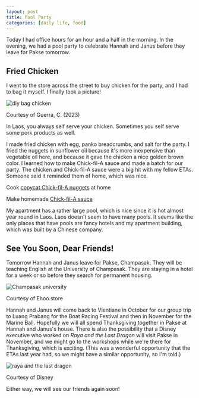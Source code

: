 ```yaml
---
layout: post
title: Pool Party
categories: [daily life, food]
---
```


Today I had office hours for an hour and a half in the morning. In the evening, we had a pool party to celebrate Hannah and Janus before they leave for Pakse tomorrow.

## Fried Chicken

I went to the store across the street to buy chicken for the party, and I had to bag it myself. I finally took a picture!

![diy bag chicken](https://lh3.googleusercontent.com/pw/ADCreHcSd4OwWmnPm4tGEuCOdvqf1aMQnr0DzRzHes8jUd6pDOlxc6Vk_6Q3RG2cxttb3HJFcI0Aix8oh9H8zBCDK3oPkcA3_hV8hnVsH9_5t5VsX0JHVv9P=w1000)

Courtesy of Guerra, C. (2023)

In Laos, you always self serve your chicken. Sometimes you self serve some pork products as well. 

I made fried chicken with egg, panko breadcrumbs, and salt for the party. I fried the nuggets in sunflower oil because it's more inexpensive than vegetable oil here, and because it gave the chicken a nice golden brown color. I learned how to make Chick-fil-A sauce and made a batch for our party. The chicken and Chick-fil-A sauce were a big hit with my fellow ETAs. Someone said it reminded them of home, which was nice. 

Cook [copycat Chick-fil-A nuggets](https://thestayathomechef.com/chick-fil-a-nuggets/) at home

Make homemade [Chick-fil-A sauce](https://www.thelazydish.com/easy-homemade-copycat-chick-fil-a-sauce-recipe/) 

My apartment has a rather large pool, which is nice since it is hot almost year round in Laos. Laos doesn't seem to have many pools. It seems like the only places that have pools are fancy hotels and my apartment building, which was built by a Chinese company. 

## See You Soon, Dear Friends!

Tomorrow Hannah and Janus leave for Pakse, Champasak. They will be teaching English at the University of Champasak. They are staying in a hotel for a week or so before they search for permanent housing. 

 ![Champasak university](https://entrance.slms-cu.edu.la/static/media/mojor.43847f4d.jpg)

 Courtesy of Ehoo.store

 Hannah and Janus will come back to Vientiane in October for our group trip to Luang Prabang for the Boat Racing Festival and then in November for the Marine Ball. Hopefully we will all spend Thanksgiving together in Pakse at Hannah and Janus's house. There is also the possibility that a Disney executive who worked on *Raya and the Last Dragon* will visit Pakse in November, and we might go to the workshops while we're there for Thanksgiving, which is exciting. (This was a wonderful opportunity that the ETAs last year had, so we might have a similar opportunity, so I'm told.)

 ![raya and the last dragon](https://static.wikia.nocookie.net/0c158349-248e-475b-8266-dbd3a41bff01)

 Courtesy of Disney

 Either way, we will see our friends again soon! 

<!-- Hello and welcome. The only purpose of this post is to greet you when your site comes alive for the first time.  
This post will demonstrate some of the more common content & elements found in posts.  
Feel free to delete this post when you are ready to publish your first post.  

Lorem ipsum dolor sit amet, consectetur adipiscing elit. Fusce bibendum neque eget nunc mattis eu sollicitudin enim tincidunt. Vestibulum lacus tortor, ultricies id dignissim ac, bibendum in velit.

## Some great heading (h2)

Proin convallis mi ac felis pharetra aliquam. Curabitur dignissim accumsan rutrum. In arcu magna, aliquet vel pretium et, molestie et arcu.


Mauris lobortis nulla et felis ullamcorper bibendum. Phasellus et hendrerit mauris. Proin eget nibh a massa vestibulum pretium. Suspendisse eu nisl a ante aliquet bibendum quis a nunc. Praesent varius interdum vehicula. Aenean risus libero, placerat at vestibulum eget, ultricies eu enim. Praesent nulla tortor, malesuada adipiscing adipiscing sollicitudin, adipiscing eget est.

## Another great heading (h2)

Lorem ipsum dolor sit amet, consectetur adipiscing elit. Fusce bibendum neque eget nunc mattis eu sollicitudin enim tincidunt. Vestibulum lacus tortor, ultricies id dignissim ac, bibendum in velit.

### Some great subheading (h3)

Proin convallis mi ac felis pharetra aliquam. Curabitur dignissim accumsan rutrum. In arcu magna, aliquet vel pretium et, molestie et arcu. Mauris lobortis nulla et felis ullamcorper bibendum.

Phasellus et hendrerit mauris. Proin eget nibh a massa vestibulum pretium. Suspendisse eu nisl a ante aliquet bibendum quis a nunc.

### Some great subheading (h3)

Praesent varius interdum vehicula. Aenean risus libero, placerat at vestibulum eget, ultricies eu enim. Praesent nulla tortor, malesuada adipiscing adipiscing sollicitudin, adipiscing eget est.

> This quote will *change* your life. It will reveal the <i>secrets</i> of the universe, and all the wonders of humanity. Don't <em>misuse</em> it.

Lorem ipsum dolor sit amet, consectetur adipiscing elit. Fusce bibendum neque eget nunc mattis eu sollicitudin enim tincidunt.

### Some great subheading (h3)

Vestibulum lacus tortor, ultricies id dignissim ac, bibendum in velit. Proin convallis mi ac felis pharetra aliquam. Curabitur dignissim accumsan rutrum.

In arcu magna, aliquet vel pretium et, molestie et arcu. Mauris lobortis nulla et felis ullamcorper bibendum. Phasellus et hendrerit mauris.

#### You might want a sub-subheading (h4)

In arcu magna, aliquet vel pretium et, molestie et arcu. Mauris lobortis nulla et felis ullamcorper bibendum. Phasellus et hendrerit mauris.

In arcu magna, aliquet vel pretium et, molestie et arcu. Mauris lobortis nulla et felis ullamcorper bibendum. Phasellus et hendrerit mauris.

#### But it's probably overkill (h4)

In arcu magna, aliquet vel pretium et, molestie et arcu. Mauris lobortis nulla et felis ullamcorper bibendum. Phasellus et hendrerit mauris.

##### Could be a smaller sub-heading, `pacman` (h5)

In arcu magna, aliquet vel pretium et, molestie et arcu. Mauris lobortis nulla et felis ullamcorper bibendum. Phasellus et hendrerit mauris.

###### Small yet significant sub-heading  (h6)

In arcu magna, aliquet vel pretium et, molestie et arcu. Mauris lobortis nulla et felis ullamcorper bibendum. Phasellus et hendrerit mauris.

### Highlight the code please!!

{% highlight c %}
float Q_rsqrt( float number )
{
	long i;
	float x2, y;
	const float threehalfs = 1.5F;

	x2 = number * 0.5F;
	y  = number;
	i  = * ( long * ) &y;                       // evil floating point bit level hacking
	i  = 0x5f3759df - ( i >> 1 );               // what the fuck? 
	y  = * ( float * ) &i;
	y  = y * ( threehalfs - ( x2 * y * y ) );   // 1st iteration
//	y  = y * ( threehalfs - ( x2 * y * y ) );   // 2nd iteration, this can be removed

	return y;
}
{% endhighlight %}

### Oh hai, an unordered list!!

In arcu magna, aliquet vel pretium et, molestie et arcu. Mauris lobortis nulla et felis ullamcorper bibendum. Phasellus et hendrerit mauris.

- First item, yo
- Second item, dawg
- Third item, what what?!
- Fourth item, fo sheezy my neezy

### Oh hai, an ordered list!!

In arcu magna, aliquet vel pretium et, molestie et arcu. Mauris lobortis nulla et felis ullamcorper bibendum. Phasellus et hendrerit mauris.

1. First item, yo
2. Second item, dawg
3. Third item, what what?!
4. Fourth item, fo sheezy my neezy

## Headings are cool! (h2)

Proin eget nibh a massa vestibulum pretium. Suspendisse eu nisl a ante aliquet bibendum quis a nunc. Praesent varius interdum vehicula. Aenean risus libero, placerat at vestibulum eget, ultricies eu enim. Praesent nulla tortor, malesuada adipiscing adipiscing sollicitudin, adipiscing eget est.

Praesent nulla tortor, malesuada adipiscing adipiscing sollicitudin, adipiscing eget est.

Proin eget nibh a massa vestibulum pretium. Suspendisse eu nisl a ante aliquet bibendum quis a nunc.

### Tables

Title 1               | Title 2               | Title 3               | Title 4
--------------------- | --------------------- | --------------------- | ---------------------
lorem                 | lorem ipsum           | lorem ipsum dolor     | lorem ipsum dolor sit
lorem ipsum dolor sit | lorem ipsum dolor sit | lorem ipsum dolor sit | lorem ipsum dolor sit
lorem ipsum dolor sit | lorem ipsum dolor sit | lorem ipsum dolor sit | lorem ipsum dolor sit
lorem ipsum dolor sit | lorem ipsum dolor sit | lorem ipsum dolor sit | lorem ipsum dolor sit

Title 1 | Title 2 | Title 3 | Title 4
--- | --- | --- | ---
lorem | lorem ipsum | lorem ipsum dolor | lorem ipsum dolor sit
lorem ipsum dolor sit amet | lorem ipsum dolor sit amet consectetur | lorem ipsum dolor sit amet | lorem ipsum dolor sit
lorem ipsum dolor | lorem ipsum | lorem | lorem ipsum
lorem ipsum dolor | lorem ipsum dolor sit | lorem ipsum dolor sit amet | lorem ipsum dolor sit amet consectetur -->
